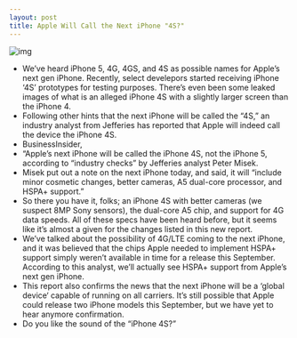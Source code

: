 ```yaml
---
layout: post
title: Apple Will Call the Next iPhone "4S?"
---
```

![img](http://media.idownloadblog.com/wp-content/uploads/2011/04/CDMA-iPhone-4.jpg)
* We’ve heard iPhone 5, 4G, 4GS, and 4S as possible names for Apple’s next gen iPhone. Recently, select develepors started receiving iPhone ‘4S’ prototypes for testing purposes. There’s even been some leaked images of what is an alleged iPhone 4S with a slightly larger screen than the iPhone 4.
* Following other hints that the next iPhone will be called the “4S,” an industry analyst from Jefferies has reported that Apple will indeed call the device the iPhone 4S.
* BusinessInsider,
* “Apple’s next iPhone will be called the iPhone 4S, not the iPhone 5, according to “industry checks” by Jefferies analyst Peter Misek.
* Misek put out a note on the next iPhone today, and said, it will “include minor cosmetic changes, better cameras, A5 dual-core processor, and HSPA+ support.”
* So there you have it, folks; an iPhone 4S with better cameras (we suspect 8MP Sony sensors), the dual-core A5 chip, and support for 4G data speeds. All of these specs have been heard before, but it seems like it’s almost a given for the changes listed in this new report.
* We’ve talked about the possibility of 4G/LTE coming to the next iPhone, and it was believed that the chips Apple needed to implement HSPA+ support simply weren’t available in time for a release this September. According to this analyst, we’ll actually see HSPA+ support from Apple’s next gen iPhone.
* This report also confirms the news that the next iPhone will be a ‘global device‘ capable of running on all carriers. It’s still possible that Apple could release two iPhone models this September, but we have yet to hear anymore confirmation.
* Do you like the sound of the “iPhone 4S?”

